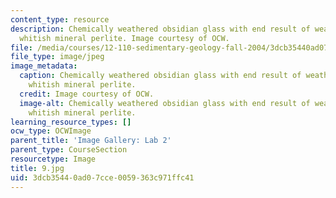 ```yaml
---
content_type: resource
description: Chemically weathered obsidian glass with end result of weathering being
  whitish mineral perlite. Image courtesy of OCW.
file: /media/courses/12-110-sedimentary-geology-fall-2004/3dcb35440ad07cce0059363c971ffc41_9.jpg
file_type: image/jpeg
image_metadata:
  caption: Chemically weathered obsidian glass with end result of weathering being
    whitish mineral perlite.
  credit: Image courtesy of OCW.
  image-alt: Chemically weathered obsidian glass with end result of weathering being
    whitish mineral perlite.
learning_resource_types: []
ocw_type: OCWImage
parent_title: 'Image Gallery: Lab 2'
parent_type: CourseSection
resourcetype: Image
title: 9.jpg
uid: 3dcb3544-0ad0-7cce-0059-363c971ffc41
---
```

